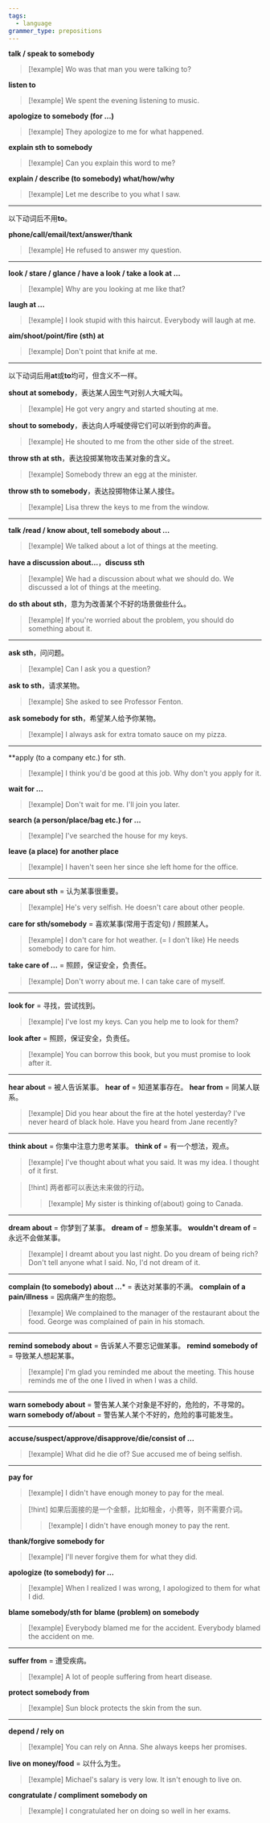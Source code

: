 ```yaml
---
tags:
  - language
grammer_type: prepositions
---
```

**talk / speak to somebody**

> [!example]
> Wo was that man you were talking to?

**listen to**

> [!example]
> We spent the evening listening to music.

**apologize to somebody (for ...)**

> [!example]
> They apologize to me for what happened.

**explain sth to somebody**

> [!example]
> Can you explain this word to me?

**explain / describe (to somebody) what/how/why**

> [!example]
> Let me describe to you what I saw.

---

以下动词后不用**to**。

**phone/call/email/text/answer/thank**

> [!example]
> He refused to answer my question.

---

**look / stare / glance / have a look / take a look at ...**

> [!example]
> Why are you looking at me like that?

**laugh at ...**

> [!example]
> I look stupid with this haircut. Everybody will laugh at me.

**aim/shoot/point/fire (sth) at**

> [!example]
> Don't point that knife at me.

---

以下动词后用**at**或**to**均可，但含义不一样。

**shout at somebody**，表达某人因生气对别人大喊大叫。

> [!example]
> He got very angry and started shouting at me.

**shout to somebody**，表达向人呼喊使得它们可以听到你的声音。

> [!example]
> He shouted to me from the other side of the street.

**throw sth at sth**，表达投掷某物攻击某对象的含义。

> [!example]
> Somebody threw an egg at the minister.

**throw sth to somebody**，表达投掷物体让某人接住。

> [!example]
> Lisa threw the keys to me from the window.

---

**talk /read / know about, tell somebody about ...**

> [!example]
> We talked about a lot of things at the meeting.

**have a discussion about...**，**discuss sth**

> [!example]
> We had a discussion about what we should do.
> We discussed a lot of things at the meeting.

**do sth about sth**，意为为改善某个不好的场景做些什么。

> [!example]
> If you're worried about the problem, you should do something about it.

---

**ask sth**，问问题。

> [!example]
> Can I ask you a question?

**ask to sth**，请求某物。

> [!example]
> She asked to see Professor Fenton.

**ask somebody for sth**，希望某人给予你某物。

> [!example]
> I always ask for extra tomato sauce on my pizza.

---

**apply (to a company etc.) for sth.

> [!example]
> I think you'd be good at this job. Why don't you apply for it.

**wait for ...**

> [!example]
> Don't wait for me. I'll join you later.

**search (a person/place/bag etc.) for ...**

> [!example]
> I've searched the house for my keys.

**leave (a place) for another place**

> [!example]
> I haven't seen her since she left home for the office.

---

**care about sth** = 认为某事很重要。

> [!example]
> He's very selfish. He doesn't care about other people.

**care for sth/somebody** = 喜欢某事(常用于否定句) / 照顾某人。

> [!example]
> I don't care for hot weather. (= I don't like)
> He needs somebody to care for him.

**take care of ...** = 照顾，保证安全，负责任。

> [!example]
> Don't worry about me. I can take care of myself.

---

**look for** = 寻找，尝试找到。

> [!example]
> I've lost my keys. Can you help me to look for them?

**look after** = 照顾，保证安全，负责任。

> [!example]
> You can borrow this book, but you must promise to look after it.

---

 **hear about** = 被人告诉某事。
 **hear of** = 知道某事存在。
 **hear from** = 同某人联系。

> [!example]
> Did you hear about the fire at the hotel yesterday?
> I've never heard of black hole.
> Have you heard from Jane recently?

---

**think about** = 你集中注意力思考某事。
**think of** = 有一个想法，观点。

> [!example]
> I've thought about what you said.
> It was my idea. I thought of it first.

> [!hint]
> 两者都可以表达未来做的行动。
> > [!example]
> > My sister is thinking of(about) going to Canada.

---

**dream about** = 你梦到了某事。
**dream of** = 想象某事。
**wouldn't dream of** = 永远不会做某事。

> [!example]
> I dreamt about you last night.
> Do you dream of being rich?
> Don't tell anyone what I said. No, I'd not dream of it.

---

**complain (to somebody) about ...*** = 表达对某事的不满。
**complain of a pain/illness** = 因病痛产生的抱怨。

> [!example]
> We complained to the manager of the restaurant about the food.
> George was complained of pain in his stomach.

---

**remind somebody about** = 告诉某人不要忘记做某事。
**remind somebody of** = 导致某人想起某事。

> [!example]
> I'm glad you reminded me about the meeting.
> This house reminds me of the one I lived in when I was a child.

---

**warn somebody about** = 警告某人某个对象是不好的，危险的，不寻常的。
**warn somebody of/about** = 警告某人某个不好的，危险的事可能发生。

---

**accuse/suspect/approve/disapprove/die/consist of ...**

> [!example]
> What did he die of?
> Sue accused me of being selfish.

---

**pay for**

> [!example]
> I didn't have enough money to pay for the meal.

> [!hint]
> 如果后面接的是一个金额，比如租金，小费等，则不需要介词。
> > [!example]
> > I didn't have enough money to pay the rent.

**thank/forgive somebody for**

> [!example]
> I'll never forgive them for what they did.

**apologize (to somebody) for ...**

> [!example]
> When I realized I was wrong, I apologized to them for what I did.

**blame somebody/sth for**
**blame (problem) on somebody**

> [!example]
> Everybody blamed me for the accident.
> Everybody blamed the accident on me.

---

**suffer from** = 遭受疾病。

> [!example]
> A lot of people suffering from heart disease.

**protect somebody from**

> [!example]
> Sun block protects the skin from the sun.

---

**depend / rely on**

> [!example]
> You can rely on Anna. She always keeps her promises.

**live on money/food** = 以什么为生。

> [!example]
> Michael's salary is very low. It isn't enough to live on.

**congratulate / compliment somebody on**

> [!example]
> I congratulated her on doing so well in her exams.
